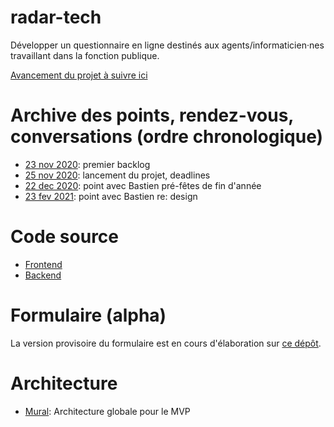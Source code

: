 # radar-tech

Développer un questionnaire en ligne destinés aux agents/informaticien·nes travaillant dans la fonction publique. 

[Avancement du projet à suivre ici](https://github.com/etalab/radar-tech/projects/1)

# Archive des points, rendez-vous, conversations (ordre chronologique)

* [23 nov 2020](documents/23-11-2020.md): premier backlog
* [25 nov 2020](documents/25-11-2020.md): lancement du projet, deadlines
* [22 dec 2020](documents/22-12-2020.md): point avec Bastien pré-fêtes de fin d'année
* [23 fev 2021](documents/23-02-2021-design.md): point avec Bastien re: design

# Code source

* [Frontend](https://github.com/etalab/radar-tech-frontend)
* [Backend](https://github.com/etalab/radar-tech-backend)

# Formulaire (alpha)

La version provisoire du formulaire est en cours d'élaboration sur [ce dépôt](https://github.com/etalab/radar-tech-form).

# Architecture

* [Mural](https://app.mural.co/t/coordo1125203/m/coordo1125203/1607011564072/33d79cfa39e077b17a0887f772d409d208e6f4b6): Architecture globale pour le MVP

